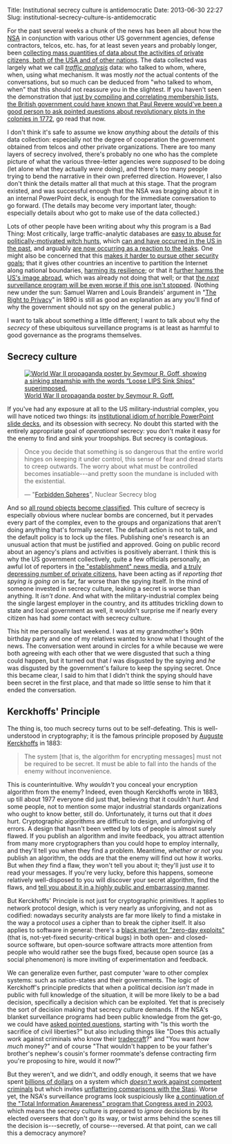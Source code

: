 Title: Institutional secrecy culture is antidemocratic
Date: 2013-06-30 22:27
Slug: institutional-secrecy-culture-is-antidemocratic

For the past several weeks a chunk of the news has been all about how
the [NSA](http://en.wikipedia.org/wiki/National_Security_Agency) in
conjunction with various other US government agencies, defense
contractors, telcos, etc. has, for at least seven years and probably
longer, been
[collecting mass quantities of data about the activities of private citizens, both of the USA and of other nations](http://www.theguardian.com/us-news/the-nsa-files). The
data collected was largely what we call
*[traffic analysis](https://en.wikipedia.org/wiki/Traffic_analysis)*
data: who talked to whom, where, when, using what mechanism. It was
mostly *not* the actual contents of the conversations, but so much can
be deduced from "who talked to whom, when" that this should not
reassure you in the slightest. If you haven't seen the demonstration
that
[just by compiling and correlating membership lists, the British government could have known that Paul Revere would've been a good person to ask pointed questions about revolutionary plots in the colonies in 1772](http://www.slate.com/articles/health_and_science/science/2013/06/prism_metadata_analysis_paul_revere_identified_by_his_connections_to_other.single.html),
go read that now.

I don't think it's safe to assume we know *anything* about the
*details* of this data collection: especially not the degree of
cooperation the government obtained from telcos and other private
organizations. There are too many layers of secrecy involved, there's
probably no one who has the complete picture of what the various
three-letter agencies were *supposed* to be doing (let alone what they
actually *were* doing), and there's too many people trying to bend the
narrative in their own preferred direction. However, I also don't
think the details matter all that much at this stage. That the program
existed, and was successful enough that the NSA was bragging about it
in an internal PowerPoint deck, is enough for the immediate
conversation to go forward. (The details may become very important
later, though: especially details about who got to make use of the
data collected.)

Lots of other people have been writing about why this program is a Bad
Thing: Most critically, large traffic-analytic databases are
[easy to abuse for politically-motivated witch hunts](http://www.thenation.com/article/174851/strange-case-barrett-brown#ixzz2X1oYM1xV),
which
[can and have occurred in the US in the past](https://en.wikipedia.org/wiki/J._Edgar_Hoover#Investigation_of_subversion_and_radicals),
and arguably
[are now occurring as a reaction to the leaks](http://www.theguardian.com/commentisfree/2013/jun/26/nsa-revelations-response-to-smears).
One might also be concerned that this
[makes it harder to pursue other security goals](https://www.schneier.com/blog/archives/2013/06/preventing_cell.html);
that it gives other countries an incentive to partition the Internet
along national boundaries,
[harming its resilience](http://www.internetsociety.org/blog/2013/06/provoking-national-boundaries-internet-chilling-thought);
or that it
[further harms the US's image abroad](https://medium.com/surveillance-state/f77088fd4c28),
which was already not doing that well; or that
[the *next* surveillance program will be even worse if this one isn't stopped](http://techcrunch.com/2013/06/29/tomorrows-surveillance/).
(Nothing new under the sun: Samuel Warren and Louis Brandeis' argument in
"[The Right to Privacy](http://faculty.uml.edu/sgallagher/Brandeisprivacy.htm)"
in 1890 is still as good an explanation as any you'll find of why the
government should not spy on the general public.)

I want to talk about something a little different; I want to talk
about why the *secrecy* of these ubiquitous surveillance programs is
at least as harmful to good governance as the programs themselves.

<!--more-->

## Secrecy culture

<figure class="alignright"><a
  href="https://en.wikipedia.org/wiki/Loose_lips_sink_ships"><img
  src="loose-lips-sink-ships-posters2-196x300.jpg" alt="World War II
    propaganda poster by Seymour R. Goff, showing a sinking steamship with
    the words “Loose LIPS Sink Ships” superimposed."></a>
<figcaption><a href="https://en.wikipedia.org/wiki/Loose_lips_sink_ships">World War II
    propaganda poster by Seymour R. Goff.</a>
</figcaption>
</figure>

If you've had any exposure at all to the US military-industrial
complex, you will have noticed two things: its
[institutional idiom of horrible PowerPoint slide decks](http://www.theguardian.com/artanddesign/architecture-design-blog/2013/jun/12/prism-nsa-powerpoint-graphic-design),
and its obsession with secrecy. No doubt this started with the
entirely appropriate goal of *operational* secrecy: you don't make it
easy for the enemy to find and sink your troopships. But secrecy is
contagious.

> Once you decide that something is so dangerous that the entire world
> hinges on keeping it under control, this sense of fear and dread
> starts to creep outwards. The worry about what must be controlled
> becomes insatiable---and pretty soon the mundane is included with
> the existential.
>
> —
> "[Forbidden Spheres](http://blog.nuclearsecrecy.com/2012/08/29/forbidden-spheres/)",
> Nuclear Secrecy blog

And so
[all round objects become classified](http://blog.nuclearsecrecy.com/2012/08/29/forbidden-spheres/).
This culture of secrecy is especially obvious where nuclear bombs are
concerned, but it pervades every part of the complex, even to the
groups and organizations that aren't doing anything that's formally
secret. The default action is not to talk, and the default policy is
to lock up the files. Publishing one's research is an unusual action
that must be justified and approved. Going on public record about an
agency's plans and activities is positively aberrant. I think this is
why the US government collectively, quite a few officials personally,
an awful lot of reporters in
[the "establishment" news media](http://digbysblog.blogspot.com/2013/06/yearning-to-be-subjects-journalist.html),
and
[a truly depressing number of private citizens](http://barryeisler.blogspot.com/2013/06/one-of-things-i-find-most-fascinating.html),
have been acting as if *reporting that spying is going on* is far, far
worse than the spying itself. In the mind of someone invested in
secrecy culture, leaking a secret is worse than anything. It *isn't
done*. And what with the military-industrial complex being the single
largest employer in the country, and its attitudes trickling down to
state and local government as well, it wouldn't surprise me if nearly
every citizen has had *some* contact with secrecy culture.

This hit me personally last weekend. I was at my grandmother's 90th
birthday party and one of my relatives wanted to know what I thought
of the news. The conversation went around in circles for a while
because we were both agreeing with each other that we were disgusted
that such a thing could happen, but it turned out that *I* was
disgusted by the spying and *he* was disgusted by the government's
failure to keep the spying secret. Once this became clear, I said to
him that I didn't think the spying should have been secret in the
first place, and that made so little sense to him that it ended the
conversation.

## Kerckhoffs' Principle

The thing is, too much secrecy turns out to be self-defeating. This is
well-understood in cryptography; it is the famous principle proposed
by [Auguste Kerckhoffs](https://en.wikipedia.org/wiki/Auguste_Kerckhoffs)
in 1883:

> The system [that is, the algorithm for encrypting messages] must not
> be required to be secret. It must be able to fall into the hands of
> the enemy without inconvenience.

This is counterintuitive. Why *wouldn't* you conceal your encryption
algorithm from the enemy? Indeed, even though Kerckhoffs wrote in
1883, up till about 1977 everyone did just that, believing that it
couldn't *hurt*. And some people, not to mention some major industrial
standards organizations who ought to know better, still do.
Unfortunately, it turns out that it *does* hurt. Cryptographic
algorithms are difficult to design, and unforgiving of errors. A
design that hasn't been vetted by lots of people is almost surely
flawed. If you publish an algorithm and invite feedback, you attract
attention from many more cryptographers than you could hope to employ
internally, and they'll tell you when they find a problem. Meantime,
*whether or not* you publish an algorithm, the odds are that the enemy
will find out how it works. But when *they* find a flaw, they won't
tell you about it; they'll just *use* it to read your messages. If
you're very lucky, before this happens, someone relatively
well-disposed to you will discover your secret algorithm, find the
flaws, and
[tell you about it in a highly public and embarrassing manner](/research/the-conference-formerly-known-as-oakland-day-1/#dont-trust-satellite-phones).

But Kerckhoffs' Principle is not just for cryptographic primitives. It
applies to network protocol design, which is very nearly as
unforgiving, and not as codified: nowadays security analysts are far
more likely to find a mistake in the way a protocol *uses* a cipher
than to break the cipher itself. It also applies to software in
general: there's a
[black market for "zero-day exploits"](http://www.forbes.com/sites/bruceschneier/2012/05/30/the-vulnerabilities-market-and-the-future-of-security/)
(that is, not-yet-fixed security-critical bugs) in both open- and
closed-source software, but open-source software attracts more
attention from people who would rather see the bugs fixed, because
open source (as a social phenomenon) is more inviting of
experimentation and feedback.

We can generalize even further, past computer ’ware to other complex
systems: such as nation-states and their governments. The logic of
Kerckhoff's principle predicts that when a political decision *isn't*
made in public with full knowledge of the situation, it will be more
likely to be a bad decision, specifically a decision which can be
exploited. Yet that is precisely the sort of decision making that
secrecy culture demands.  If the NSA's blanket surveillance programs
had been public knowledge from the get-go, we could have
[asked pointed questions](https://chronicle.com/blogs/conversation/2013/06/13/3-questions-about-nsa-surveillance/),
starting with "Is this worth the sacrifice of civil liberties?" but
also including things like "Does this actually *work* against
criminals who know their
[tradecraft](https://en.wikipedia.org/wiki/Tradecraft)?" and "You want
*how much* money?" and of course "That wouldn't happen to be your
father's brother's nephew's cousin's former roommate's defense
contracting firm you're proposing to hire, would it now?"

But they weren't, and we didn't, and oddly enough, it seems that we
have spent
[billions of dollars](http://www.sltrib.com/news/ci_12744661) on a
system which
[*doesn't* work against competent criminals](http://www.bloombergview.com/articles/2013-06-23/u-s-surveillance-is-not-aimed-at-terrorists)
but which invites
[unflattering comparisons with the Stasi](http://www.mcclatchydc.com/2013/06/26/195045/memories-of-stasi-color-germans.html).
Worse yet, the NSA's surveillance programs look suspiciously like
[a continuation of the "Total Information Awareness" program that Congress axed in 2003](http://blogs.scientificamerican.com/cross-check/2013/06/07/u-s-never-really-ended-creepy-total-information-awareness-program/),
which means the secrecy culture is prepared to *ignore* decisions by
its elected overseers that don't go its way, or twist arms behind the
scenes till the decision is---secretly, of course---reversed. At that
point, can we call this a democracy anymore?
